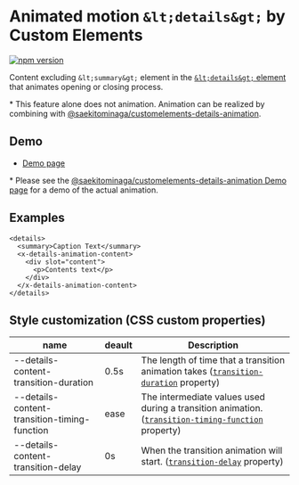 # Animated motion `&lt;details&gt;` by Custom Elements

[![npm version](https://badge.fury.io/js/%40saekitominaga%2Fcustomelements-details-animation-content.svg)](https://badge.fury.io/js/%40saekitominaga%2Fcustomelements-details-animation-content)

Content excluding `&lt;summary&gt;` element in the [`&lt;details&gt;` element](https://html.spec.whatwg.org/multipage/interactive-elements.html#the-details-element) that animates opening or closing process.

\* This feature alone does not animation. Animation can be realized by combining with [@saekitominaga/customelements-details-animation](https://www.npmjs.com/package/@saekitominaga/customelements-details-animation).

## Demo

- [Demo page](https://saekitominaga.github.io/customelements-details-animation-content/demo.html)

\* Please see the [@saekitominaga/customelements-details-animation Demo page](https://saekitominaga.github.io/customelements-details-animation/demo.html) for a demo of the actual animation.

## Examples

```
<details>
  <summary>Caption Text</summary>
  <x-details-animation-content>
    <div slot="content">
      <p>Contents text</p>
    </div>
  </x-details-animation-content>
</details>
```

## Style customization (CSS custom properties)

| name | deault | Description |
|-|-|-|
| --details-content-transition-duration | 0.5s | The length of time that a transition animation takes ([`transition-duration`](https://www.w3.org/TR/css-transitions-1/#transition-duration-property) property) |
| --details-content-transition-timing-function | ease | The intermediate values used during a transition animation. ([`transition-timing-function`](https://www.w3.org/TR/css-transitions-1/#transition-timing-function-property) property) |
| --details-content-transition-delay | 0s | When the transition animation will start. ([`transition-delay`](https://www.w3.org/TR/css-transitions-1/#transition-delay-property) property) |
